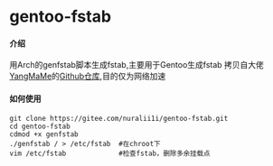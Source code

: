 # gentoo-fstab

#### 介绍
用Arch的genfstab脚本生成fstab,主要用于Gentoo生成fstab
拷贝自大佬[YangMaMe](https://blog.yangmame.org)的[Github仓库](https://Github.com/yangmame/Gentoo-Installer),目的仅为网络加速

#### 如何使用

```
git clone https://gitee.com/nuralii1i/gentoo-fstab.git
cd gentoo-fstab
cdmod +x genfstab
./genfstab / > /etc/fstab  #在chroot下
vim /etc/fstab             #检查fstab，删除多余挂载点

```


